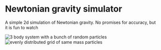 # Newtonian gravity simulator

A simple 2d simulation of Newtonian gravity.
No promises for accuracy, but it is fun to watch

![3 body system with a bunch of random particles](https://user-images.githubusercontent.com/53193460/182299585-d8a57dd9-a510-45c6-91f3-b4123fbcfd08.gif)
![evenly distributed grid of same mass particles](https://user-images.githubusercontent.com/53193460/182512773-fbc62f50-dd5b-4197-ab5a-7c5b166c6e88.gif)
